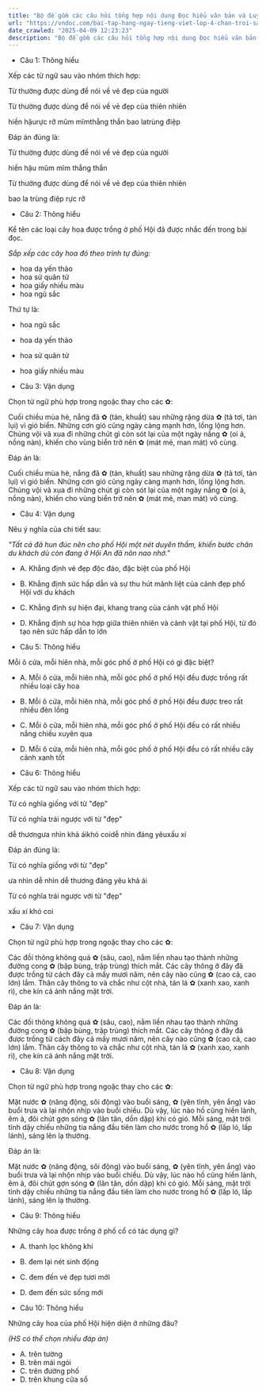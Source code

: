 ```yaml
---
title: "Bộ đề gồm các câu hỏi tổng hợp nội dung Đọc hiểu văn bản và Luyện từ và câu được học ở Tuần 22 trong chương trình Tiếng Việt lớp 4 Tập 2 Chân trời sáng tạo."
url: "https://vndoc.com/bai-tap-hang-ngay-tieng-viet-lop-4-chan-troi-sang-tao-tuan-22-thu-5-336084"
date_crawled: "2025-04-09 12:23:23"
description: "Bộ đề gồm các câu hỏi tổng hợp nội dung Đọc hiểu văn bản và Luyện từ và câu được học ở Tuần 22 trong chương trình Tiếng Việt lớp 4 Tập 2 Chân trời sáng tạo."
---
```


* Câu 1:  Thông hiểu

Xếp các từ ngữ sau vào nhóm thích hợp:

Từ thường được dùng để nói về vẻ đẹp của người

Từ thường được dùng để nói về vẻ đẹp của thiên nhiên

hiền hậurực rỡ mũm mĩmthẳng thắn bao latrùng điệp

Đáp án đúng là:

Từ thường được dùng để nói về vẻ đẹp của người

hiền hậu mũm mĩm thẳng thắn

Từ thường được dùng để nói về vẻ đẹp của thiên nhiên

bao la trùng điệp rực rỡ

* Câu 2:  Thông hiểu

Kể tên các loại cây hoa được trồng ở phố Hội đã được nhắc đến trong bài đọc.

_Sắp xếp các cây hoa đó theo trình tự đúng:_

  * hoa dạ yến thảo
  * hoa sử quân tử
  * hoa giấy nhiều màu
  * hoa ngũ sắc



Thứ tự là:

  * hoa ngũ sắc
  * hoa dạ yến thảo
  * hoa sử quân tử
  * hoa giấy nhiều màu



* Câu 3:  Vận dụng

Chọn từ ngữ phù hợp trong ngoặc thay cho các ✿:

Cuối chiều mùa hè, nắng đã ✿ (tàn, khuất) sau những rặng dừa ✿ (tả tơi, tàn lụi) vì gió biển. Những cơn gió cũng ngày càng mạnh hơn, lồng lộng hơn. Chúng vội vã xua đi những chút gì còn sót lại của một ngày nắng ✿ (oi ả, nồng nàn), khiến cho vùng biển trở nên ✿ (mát mẻ, man mát) vô cùng.

Đáp án là:

Cuối chiều mùa hè, nắng đã ✿ (tàn, khuất) sau những rặng dừa ✿ (tả tơi, tàn lụi) vì gió biển. Những cơn gió cũng ngày càng mạnh hơn, lồng lộng hơn. Chúng vội vã xua đi những chút gì còn sót lại của một ngày nắng ✿ (oi ả, nồng nàn), khiến cho vùng biển trở nên ✿ (mát mẻ, man mát) vô cùng.

* Câu 4:  Vận dụng

Nêu ý nghĩa của chi tiết sau:

_"Tất cả đã hun đúc nên cho phố Hội một nét duyên thầm, khiến bước chân du khách dù còn đang ở Hội An đã nôn nao nhớ."_

  * A. Khẳng định vẻ đẹp độc đáo, đặc biệt của phố Hội 
  * B. Khẳng định sức hấp dẫn và sự thu hút mãnh liệt của cảnh đẹp phố Hội với du khách 
  * C. Khẳng định sự hiện đại, khang trang của cảnh vật phố Hội 
  * D. Khẳng định sự hòa hợp giữa thiên nhiên và cảnh vật tại phố Hội, từ đó tạo nên sức hấp dẫn to lớn 



* Câu 5:  Thông hiểu

Mỗi ô cửa, mỗi hiên nhà, mỗi góc phố ở phố Hội có gì đặc biệt?

  * A. Mỗi ô cửa, mỗi hiên nhà, mỗi góc phố ở phố Hội đều được trồng rất nhiều loại cây hoa 
  * B. Mỗi ô cửa, mỗi hiên nhà, mỗi góc phố ở phố Hội đều được treo rất nhiều đèn lồng 
  * C. Mỗi ô cửa, mỗi hiên nhà, mỗi góc phố ở phố Hội đều có rất nhiều nắng chiếu xuyên qua 
  * D. Mỗi ô cửa, mỗi hiên nhà, mỗi góc phố ở phố Hội đều có rất nhiều cây cảnh xanh tốt 



* Câu 6:  Thông hiểu

Xếp các từ ngữ sau vào nhóm thích hợp:

Từ có nghĩa giống với từ "đẹp"

Từ có nghĩa trái ngược với từ "đẹp"

dễ thươngưa nhìn khả áikhó coidễ nhìn đáng yêuxấu xí

Đáp án đúng là:

Từ có nghĩa giống với từ "đẹp"

ưa nhìn dễ nhìn dễ thương đáng yêu khả ái

Từ có nghĩa trái ngược với từ "đẹp"

xấu xí khó coi

* Câu 7:  Vận dụng

Chọn từ ngữ phù hợp trong ngoặc thay cho các ✿:

Các đồi thông không quá ✿ (sâu, cao), nằm liền nhau tạo thành những đường cong ✿ (bập bùng, trập trùng) thích mắt. Các cây thông ở đây đã được trồng từ cách đây cả mấy mươi năm, nên cây nào cũng ✿ (cao cả, cao lớn) lắm. Thân cây thông to và chắc như cột nhà, tán lá ✿ (xanh xao, xanh rì), che kín cả ánh nắng mặt trời.

Đáp án là:

Các đồi thông không quá ✿ (sâu, cao), nằm liền nhau tạo thành những đường cong ✿ (bập bùng, trập trùng) thích mắt. Các cây thông ở đây đã được trồng từ cách đây cả mấy mươi năm, nên cây nào cũng ✿ (cao cả, cao lớn) lắm. Thân cây thông to và chắc như cột nhà, tán lá ✿ (xanh xao, xanh rì), che kín cả ánh nắng mặt trời.

* Câu 8:  Vận dụng

Chọn từ ngữ phù hợp trong ngoặc thay cho các ✿:

Mặt nước ✿ (năng động, sôi động) vào buổi sáng, ✿ (yên tĩnh, yên ắng) vào buổi trưa và lại nhộn nhịp vào buổi chiều. Dù vậy, lúc nào hồ cũng hiền lành, êm ả, đôi chút gợn sóng ✿ (lăn tăn, dồn dập) khi có gió. Mỗi sáng, mặt trời tỉnh dậy chiếu những tia nắng đầu tiên làm cho nước trong hồ ✿ (lấp ló, lấp lánh), sáng lên lạ thường.

Đáp án là:

Mặt nước ✿ (năng động, sôi động) vào buổi sáng, ✿ (yên tĩnh, yên ắng) vào buổi trưa và lại nhộn nhịp vào buổi chiều. Dù vậy, lúc nào hồ cũng hiền lành, êm ả, đôi chút gợn sóng ✿ (lăn tăn, dồn dập) khi có gió. Mỗi sáng, mặt trời tỉnh dậy chiếu những tia nắng đầu tiên làm cho nước trong hồ ✿ (lấp ló, lấp lánh), sáng lên lạ thường.

* Câu 9:  Thông hiểu

Những cây hoa được trồng ở phố cổ có tác dụng gì?

  * A. thanh lọc không khí 
  * B. đem lại nét sinh động 
  * C. đem đến vẻ đẹp tươi mới 
  * D. đem đến sức sống mới 



* Câu 10:  Thông hiểu

Những cây hoa của phố Hội hiện diện ở những đâu?

_(HS có thể chọn nhiều đáp án)_

  * A. trên tường 
  * B. trên mái ngói 
  * C. trên đường phố 
  * D. trên khung cửa sổ 



